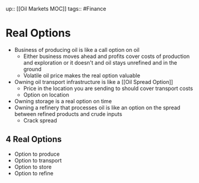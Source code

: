 up:: [[Oil Markets MOC]]
tags:: #Finance
# Real Options
 - Business of producing oil is like a call option on oil
	- Either business moves ahead and profits cover costs of production and exploration or it doesn't and oil stays unrefined and in the ground
	- Volatile oil price makes the real option valuable
- Owning oil transport infrastructure is like a [[Oil Spread Option]]
	- Price in the location you are sending to should cover transport costs
	- Option on location
- Owning storage is a real option on time
- Owning a refinery that processes oil is like an option on the spread between refined products and crude inputs
	- Crack spread
## 4 Real Options
- Option to produce
- Option to transport
- Option to store
- Option to refine